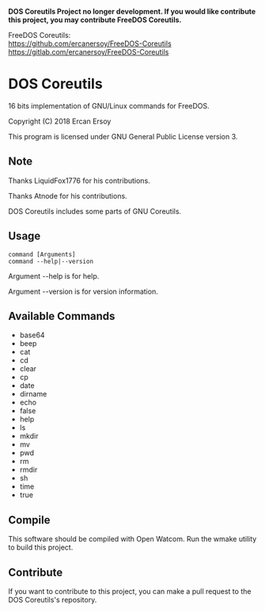 **DOS Coreutils Project no longer development. If you would like contribute this project, you may contribute FreeDOS Coreutils.**

FreeDOS Coreutils:<br>
https://github.com/ercanersoy/FreeDOS-Coreutils<br>
https://gitlab.com/ercanersoy/FreeDOS-Coreutils

# DOS Coreutils

16 bits implementation of GNU/Linux commands for FreeDOS.

Copyright (C) 2018 Ercan Ersoy

This program is licensed under GNU General Public License version 3.

## Note

  Thanks LiquidFox1776 for his contributions.
  
  Thanks Atnode for his contributions.
  
  DOS Coreutils includes some parts of GNU Coreutils.

## Usage

    command [Arguments]
    command --help|--version

Argument --help is for help.

Argument --version is for version information.

## Available Commands

  * base64
  * beep
  * cat
  * cd
  * clear
  * cp
  * date
  * dirname
  * echo
  * false
  * help
  * ls
  * mkdir
  * mv
  * pwd
  * rm
  * rmdir
  * sh
  * time
  * true

## Compile

This software should be compiled with Open Watcom. Run the wmake utility to build this project.

## Contribute

If you want to contribute to this project, you can make a pull request to the DOS Coreutils's repository.
